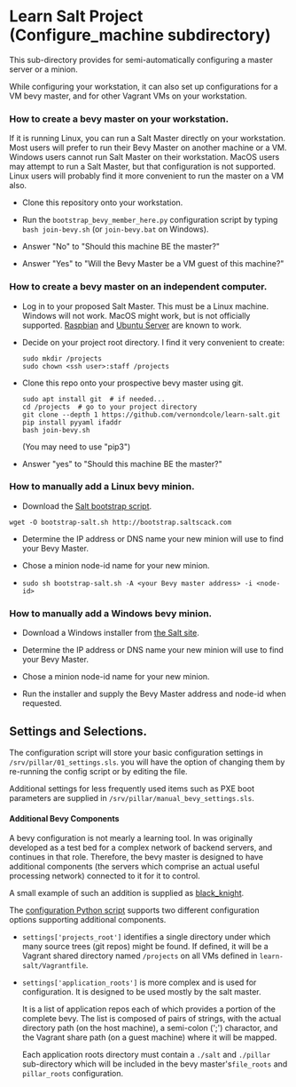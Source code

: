 # Learn Salt Project (Configure_machine subdirectory)

This sub-directory provides for semi-automatically configuring a master server or a minion.

While configuring your workstation, it can also set up configurations for
a VM bevy master, and for other Vagrant VMs on your workstation.

### How to create a bevy master on your workstation.

If it is running Linux, you can run a Salt Master directly on your workstation.
Most users will prefer to run their Bevy Master on another machine or a VM.
Windows users cannot run Salt Master on their workstation.
MacOS users may attempt to run a Salt Master, but that configuration is not supported.
Linux users will probably find it more convenient to run the master on a VM also.


- Clone this repository onto your workstation.

- Run the `bootstrap_bevy_member_here.py` configuration script by typing 
`bash join-bevy.sh` (or `join-bevy.bat` on Windows).

- Answer "No" to "Should this machine BE the master?"

- Answer "Yes" to "Will the Bevy Master be a VM guest of this machine?"

### How to create a bevy master on an independent computer.

- Log in to your proposed Salt Master.
This must be a Linux machine. Windows will not work. MacOS might work,
but is not officially supported. [Raspbian](https://www.raspberrypi.org/downloads/raspbian/)
and [Ubuntu Server](https://www.ubuntu.com/server) are known to work.

- Decide on your project root directory.  I find it very convenient to create:

    ```(bash)
    sudo mkdir /projects
    sudo chown <ssh user>:staff /projects
    ```

- Clone this repo onto your prospective bevy master using git.

    ```(bash)
    sudo apt install git  # if needed...
    cd /projects  # go to your project directory
    git clone --depth 1 https://github.com/vernondcole/learn-salt.git
    pip install pyyaml ifaddr
    bash join-bevy.sh
    ```
    (You may need to use "pip3")

- Answer "yes" to "Should this machine BE the master?"

### How to manually add a Linux bevy minion.

- Download the [Salt bootstrap script](https://bootstrap.saltscack.com).

`wget -O bootstrap-salt.sh http://bootstrap.saltscack.com`

- Determine the IP address or DNS name your new minion will use to find your Bevy Master.

- Chose a minion node-id name for your new minion.

- `sudo sh bootstrap-salt.sh -A <your Bevy master address> -i <node-id>`

### How to manually add a Windows bevy minion.

- Download a Windows installer from [the Salt site](repo.saltstack.com/#windows).

- Determine the IP address or DNS name your new minion will use to find your Bevy Master.

- Chose a minion node-id name for your new minion.

- Run the installer and supply the Bevy Master address and node-id when requested.

## Settings and Selections.

The configuration script will store your basic configuration settings in `/srv/pillar/01_settings.sls`.
you will have the option of changing them by re-running the config script 
or by editing the file.

Additional settings for less frequently used items such as PXE boot parameters 
are supplied in `/srv/pillar/manual_bevy_settings.sls`.

#### Additional Bevy Components

A bevy configuration is not mearly a learning tool.
In was originally developed as a test bed for a complex network of backend servers,
and continues in that role.
Therefore, the bevy master is designed to have additional components 
(the servers which comprise an actual useful processing network)
connected to it for it to control.

A small example of such an addition is supplied as 
[black_knight](../lessons/advanced_bevy_master/connecting_a_practical_repo.md).

The [configuration Python script](./bootstrap_bevy_member_here.py) supports two
different configuration options supporting additional components.

* `settings['projects_root']` identifies a single directory under which many source trees
(git repos) might be found. If defined, it will be a Vagrant shared directory
named `/projects` on all VMs defined in `learn-salt/Vagrantfile`.

* `settings['application_roots']` is more complex and is used for configuration.
It is designed to be used mostly by the salt master.

    It is a list of application repos each of which provides a portion of the complete bevy.
The list is composed of pairs of strings, with the actual directory path
(on the host machine), a semi-colon (';') charactor, and the Vagrant share
path (on a guest machine) where it will be mapped.

    Each application roots directory must contain a `./salt` and `./pillar` sub-directory
which will be included in the bevy master's`file_roots` and `pillar_roots` configuration.
